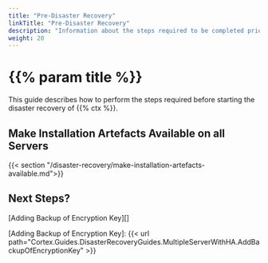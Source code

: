 ```yaml
---
title: "Pre-Disaster Recovery"
linkTitle: "Pre-Disaster Recovery"
description: "Information about the steps required to be completed prior to starting the disaster recovery process."
weight: 20
---
```


# {{% param title %}}

This guide describes how to perform the steps required before starting the disaster recovery of {{% ctx %}}.

## Make Installation Artefacts Available on all Servers

{{< section "/disaster-recovery/make-installation-artefacts-available.md">}}

## Next Steps?

[Adding Backup of Encryption Key][]

[Adding Backup of Encryption Key]: {{< url path="Cortex.Guides.DisasterRecoveryGuides.MultipleServerWithHA.AddBackupOfEncryptionKey" >}}
